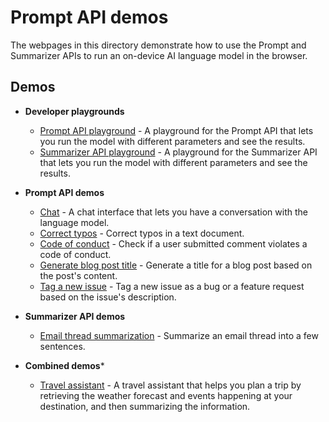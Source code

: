 # Prompt API demos

The webpages in this directory demonstrate how to use the Prompt and Summarizer APIs to run an on-device AI language model in the browser.

## Demos

* **Developer playgrounds**

  * [Prompt API playground](prompt-api-playground.html) - A playground for the Prompt API that lets you run the model with different parameters and see the results.
  * [Summarizer API playground](summarizer-api-playground.html) - A playground for the Summarizer API that lets you run the model with different parameters and see the results.

* **Prompt API demos**

  * [Chat](chat.html) - A chat interface that lets you have a conversation with the language model.
  * [Correct typos](correct-typos.html) - Correct typos in a text document.
  * [Code of conduct](check-conduct.html) - Check if a user submitted comment violates a code of conduct.
  * [Generate blog post title](generate-title.html) - Generate a title for a blog post based on the post's content.
  * [Tag a new issue](issue-tagging.html) - Tag a new issue as a bug or a feature request based on the issue's description.

* **Summarizer API demos**

  * [Email thread summarization](summarize-email-thread.html) - Summarize an email thread into a few sentences.

* **Combined demos***

  * [Travel assistant](travel-assistant.html) - A travel assistant that helps you plan a trip by retrieving the weather forecast and events happening at your destination, and then summarizing the information.

<!-- ## Requirements to run the demos

To run the above demos, make sure that you meet the following requirements:

* Use Microsoft Edge Canary.

  To download Canary, go to [Become a Microsoft Edge Insider](https://www.microsoft.com/edge/download/insider) and click **Download Edge Canary**.

* Enable the required feature flags:

  1. In Microsoft Edge Canary, open a new tab and go to `edge://flags/`.

  1. Enter `edge-llm-on-device-model` in the search input.

  1. Next to **Enables on device AI model**, select **Enabled**.

  1. Next to **Enable on device AI model debug logs**, optionally select **Enabled**.
  
     This flag enables better diagnostics which can be useful when you want to share information with us when problems occur.

  1. Next to **Enable on device AI model performance parameters override**, select **Enabled BypassPerfRequirement**.

  1. Now, enter `edge-llm-prompt-api-for-phi-mini` in the search input.

  1. Next to **Prompt API for Phi mini**, select **Enabled**.

  1. Now, enter `edge-llm-summarization-api-for-phi-mini` in the search input.

  1. Next to **Summarization API for Phi mini**, select **Enabled**.

  1. Restart Microsoft Edge Canary.

* Update components:

  1. Open a new tab and go to `edge://components/`.

  1. Click **Update** next to the following two components:
    
     * **Edge LLM On Device Model**
     * **Edge LLM Runtime**
-->